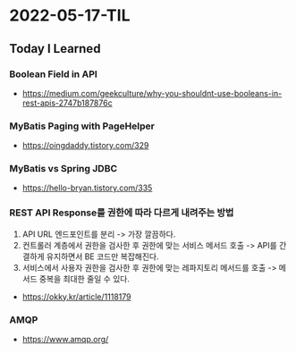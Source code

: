 # 2022-05-17-TIL

## Today I Learned

### Boolean Field in API

- https://medium.com/geekculture/why-you-shouldnt-use-booleans-in-rest-apis-2747b187876c

### MyBatis Paging with PageHelper

- https://oingdaddy.tistory.com/329

### MyBatis vs Spring JDBC

- https://hello-bryan.tistory.com/335

### REST API Response를 권한에 따라 다르게 내려주는 방법

1. API URL 엔드포인트를 분리 -> 가장 깔끔하다.
2. 컨트롤러 계층에서 권한을 검사한 후 권한에 맞는 서비스 메서드 호출 -> API를 간결하게 유지하면서 BE 코드만 복잡해진다.
3. 서비스에서 사용자 권한을 검사한 후 권한에 맞는 레파지토리 메서드를 호출 -> 메서드 중복을 최대한 줄일 수 있다. 

- https://okky.kr/article/1118179

### AMQP

- https://www.amqp.org/